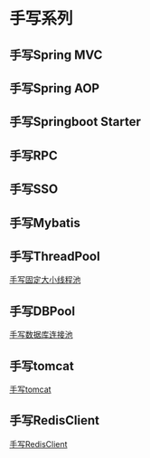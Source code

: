 # 手写系列

## 手写Spring MVC

## 手写Spring AOP

## 手写Springboot Starter

## 手写RPC

## 手写SSO

## 手写Mybatis

## 手写ThreadPool

[手写固定大小线程池](http://www.kingknowtech.com/docs/java/thread.html#handwritten-threadpool)

## 手写DBPool

[手写数据库连接池](http://www.kingknowtech.com/docs/mybatis/mybatis.html#handwritten-dbpool)

## 手写tomcat

[手写tomcat](http://www.kingknowtech.com/docs/java/tomcat.html#handwritten-tomcat)

## 手写RedisClient

[手写RedisClient](/middleware/redis.html#handwritten-redisclient)
